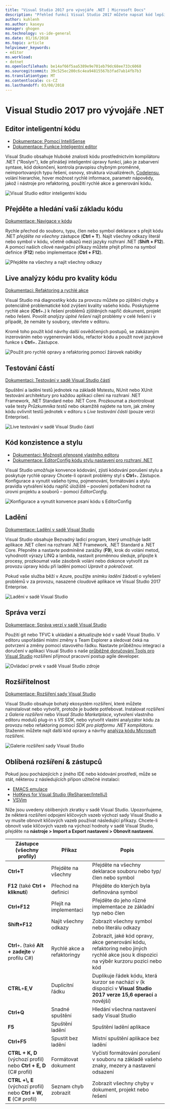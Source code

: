 ```yaml
---
title: "Visual Studio 2017 pro vývojáře .NET | Microsoft Docs"
description: "Přehled funkcí Visual Studio 2017 můžete napsat kód lepší .NET rychlejší."
author: kuhlenh
ms.author: kaseyu
manager: ghogen
ms.technology: vs-ide-general
ms.date: 01/16/2018
ms.topic: article
helpviewer_keywords:
- editor
ms.workload:
- dotnet
ms.openlocfilehash: be14af66f5aa5389e9e701eb79dc68ee733c6068
ms.sourcegitcommit: 39c525ec200c6c4ea94815567b3fad7ab14fb7b3
ms.translationtype: MT
ms.contentlocale: cs-CZ
ms.lasthandoff: 03/08/2018
---
```

# <a name="visual-studio-2017-for-net-developers"></a>Visual Studio 2017 pro vývojáře .NET

## <a name="smart-code-editor"></a>Editor inteligentní kódu

- [Dokumentace: Pomocí IntelliSense](using-intellisense.md)
- [Dokumentace: Funkce Inteligentní editor](writing-code-in-the-code-and-text-editor.md)

Visual Studio obsahuje hluboké znalosti kódu prostřednictvím kompilátoru .NET ("Roslyn"), kde přinášejí inteligentní úpravy funkcí, jako je zabarvení syntaxe, kód dokončení, kontrola pravopisu chybným proměnné, neimportovaných typu řešení, osnovy, struktura vizualizérech, [Codelensu](find-code-changes-and-other-history-with-codelens.md), volání hierarchie, hover možnost rychlé informace, parametr nápovědy, jakož i nástroje pro refaktoring, použití rychlé akce a generování kódu.

![Visual Studio editor inteligentní kódu](../ide/media/VSIDE_Productivity_SmartCodeEditor.png "VSIDE_Productivity_SmartCodeEditor")

## <a name="navigate-and-search-your-codebase"></a>Přejděte a hledání vaší základu kódu

[Dokumentace: Navigace v kódu](navigating-code.md)

Rychle přechod do souboru, typu, člen nebo symbol deklarace s přejít kódu .NET *přejděte na všechny* zástupce (**Ctrl + T**). Najít všechny odkazy literál nebo symbol v kódu, včetně odkazů mezi jazyky rozhraní .NET (**Shift + F12**). A pomocí našich cílové navigační příkazy můžete přejít přímo na symbol definice (**F12**) nebo implementace (**Ctrl + F12**).

![Přejděte na všechny a najít všechny odkazy](../ide/media/VSIDE_Productivity_Navigation.png "VSIDE_Productivity_Navigation")

## <a name="live-code-analysis-for-code-quality"></a>Live analýzy kódu pro kvality kódu

[Dokumentaci: Refaktoring a rychlé akce](refactoring-code-generation-quick-actions.md)

Visual Studio má diagnostiky kódu za provozu můžete po zjištění chyby a potenciálně problematické kód zvýšení kvality vašeho kódu. Poskytujeme rychlé akce (**Ctrl**+**.**) k řešení problémů zjištěných napříč dokument, projekt nebo řešení. Povolit *analýzy úplné řešení* najít problémy v celé řešení i v případě, že nemáte ty soubory, otevřete v editoru.

Kromě toho použít kód návrhy další osvědčených postupů, se zakázaným inzerováním nebo vygenerování kódu, refactor kódu a použít nové jazykové funkce s **Ctrl**+**.** Zástupce.

![Použít pro rychlé opravy a refaktoring pomocí žárovek nabídky](../ide/media/VSIDE_Productivity_CodeAnalysis.png "VSIDE_Productivity_CodeAnalysis")

## <a name="unit-testing"></a>Testování částí

[Dokumentaci: Testování v sadě Visual Studio částí](../test/improve-code-quality.md)

Spuštění a ladění testů jednotek na základě Mstestu, NUnit nebo XUnit testování architektury pro každou aplikaci cílení na rozhraní .NET Framework, .NET Standard nebo .NET Core. Prozkoumat a zkontrolovat vaše testy *Průzkumníka testů* nebo okamžitě najdete na tom, jak změny kódu ovlivnit testů jednotek v editoru s *Live testování částí* (pouze verzi Enterprise).

![Live testování v sadě Visual Studio částí](../ide/media/VSIDE_Productivity_LiveUnitTesting.png "VSIDE_Productivity_LiveUnitTesting")

## <a name="code-consistency-and-style"></a>Kód konzistence a stylu

- [Dokumentaci: Možnosti přenosné vlastního editoru](create-portable-custom-editor-options.md)
- [Dokumentace: EditorConfig kódu stylu nastavení pro rozhraní .NET](editorconfig-code-style-settings-reference.md)

Visual Studio umožňuje konvence kódování, zjistí kódování porušení stylu a poskytuje rychlé opravy Chcete-li opravit problémy styl s **Ctrl**+**.** Zástupce. Konfigurace a vynutit vašeho týmu, pojmenování, formátování a stylu pravidla vytváření kódu napříč úložiště – povolení potlačení hodnot na úrovni projektu a souborů – pomocí *EditorConfig*.

![Konfigurace a vynutit konvence psaní kódu s EditorConfig](../ide/media/VSIDE_Productivity_CodeStyle.png "VSIDE_Productivity_CodeStyle")

## <a name="debugging"></a>Ladění

[Dokumentace: Ladění v sadě Visual Studio](../debugger/index.md)

Visual Studio obsahuje Bezvadný ladicí program, který umožňuje ladit aplikace .NET cílení na rozhraní .NET Framework, .NET Standard a .NET Core. Přepněte a nastavte podmíněné zarážky (**F9**), krok do volání metod, vyhodnotit výrazy LINQ a lambda, nastavit proměnnou sleduje, připojte k procesy, prozkoumat vaše zásobník volání nebo dokonce vytvořit za provozu úpravy kódu při ladění pomocí  *Upravit a pokračovat*.

Pokud vaše služba běží v Azure, použijte *snímku ladění* žádostí o vyřešení problémů v za provozu, nasazené cloudové aplikace ve Visual Studio 2017 Enterprise.

![Ladění v sadě Visual Studio](../ide/media/VSIDE_Productivity_Debugging.png "VSIDE_Productivity_Debugging")

## <a name="version-control"></a>Správa verzí

[Dokumentace: Správa verzí v sadě Visual Studio](/vsts/index)

Použití git nebo TFVC k ukládání a aktualizujte kód v sadě Visual Studio. V editoru uspořádání místní změny s Team Explorer a sledovat čeká na potvrzení a změny pomocí stavového řádku. Nastavte průběžnou integraci a doručení v aplikaci Visual Studio s naše [průběžné doručování Tools pro Visual Studio](https://marketplace.visualstudio.com/items?itemName=VSIDEDevOpsMSFT.ContinuousDeliveryToolsforVisualStudio) rozšíření přijmout pracovní postup agile developer.

![Ovládací prvek v sadě Visual Studio zdroje](../ide/media/VSIDE_Productivity_SourceControl.png "VSIDE_Productivity_SourceControl")

## <a name="extensibility"></a>Rozšiřitelnost

[Dokumentace: Rozšíření sady Visual Studio](../extensibility/index.md)

Visual Studio obsahuje bohatý ekosystém rozšíření, které můžete nainstalovat nebo vytvořit, protože je budete potřebovat. Instalovat rozšíření z *Galerie rozšíření* nebo *Visual Studio Marketplace*, vytvoření vlastního editoru modulů plug-in s *VS SDK*, nebo vytvořit vlastní analyzátor kódu za provozu nebo refaktoring pomocí *SDK pro platformu .NET kompilátoru*. Stažením můžete najít další kód opravy a návrhy [analýza kódu Microsoft](https://marketplace.visualstudio.com/items?itemName=VisualStudioPlatformTeam.MicrosoftCodeAnalysis2017) rozšíření.

![Galerie rozšíření sady Visual Studio](../ide/media/VSIDE_Productivity_Extensibility.png "VSIDE_Productivity_Extensibility")

## <a name="popular-extensions--shortcuts"></a>Oblíbená rozšíření & zástupců

Pokud jsou pocházejících z jiného IDE nebo kódování prostředí, může se stát, některou z následujících přípon užitečné instalaci:

- [EMACS emulace](https://marketplace.visualstudio.com/items?itemName=JustinClareburtMSFT.EmacsEmulation )
- [HotKeys for Visual Studio (ReSharper/IntelliJ)](https://marketplace.visualstudio.com/items?itemName=JustinClareburtMSFT.HotKeys)
- [VSVim](https://marketplace.visualstudio.com/items?itemName=JaredParMSFT.VsVim)

Níže jsou uvedeny oblíbených zkratky v sadě Visual Studio. Upozorňujeme, že některá rozšíření odpojení klíčových vazeb výchozí sady Visual Studio a vy musíte obnovit klíčových vazeb používat následující příkazy. Chcete-li obnovit vaše klíčových vazeb na výchozí hodnoty v sadě Visual Studio, přejděte na **nástroje > Import a Export nastavení > Obnovit nastavení**.

| Zástupce (všechny profily) | Příkaz | Popis |
|-|-|-|
| **Ctrl+T** | Přejděte na všechny | Přejděte na všechny deklarace souboru nebo typ/člen nebo symbol |
| **F12** (také **Ctrl + kliknutí**) | Přechod na definici | Přejděte do kterých byla definována symbol |
| **Ctrl+F12** | Přejít na implementaci | Přejděte do jeho různé implementace ze základní typ nebo člen |
| **Shift+F12** | Najít všechny odkazy | Zobrazit všechny symbol nebo literálu odkazy |
| **Ctrl**+**.** (také **Alt + zadejte** v profilu C#) | Rychlé akce a refaktoringy | Zobrazit, jaké kód opravy, akce generování kódu, refaktoring nebo jiných rychlé akce jsou k dispozici na výběr kurzoru pozici nebo kód |
| **CTRL**+**E**,**V** | Duplicitní řádku | Duplikuje řádek kódu, která kurzor se nachází v (k dispozici v **Visual Studio 2017 verze 15,6 operací** a novější) |
| **Ctrl+Q** | Snadné spuštění | Hledání všechna nastavení sady Visual Studio |
| **F5** | Spuštění ladění | Spuštění ladění aplikace |
| **Ctrl+F5** | Spustit bez ladění | Místní spuštění aplikace bez ladění |
| **CTRL + K, D** (výchozí profil) nebo **Ctrl + E, D** (C# profil) | Formátovat dokument | Vyčistí formátování porušení v souboru na základě vašeho znaky, mezery a nastavení odsazení |
| **CTRL +\\, E** (výchozí profil) nebo **Ctrl + W, E** (C# profil) | Seznam chyb zobrazit | Zobrazit všechny chyby v dokument, projekt nebo řešení |
